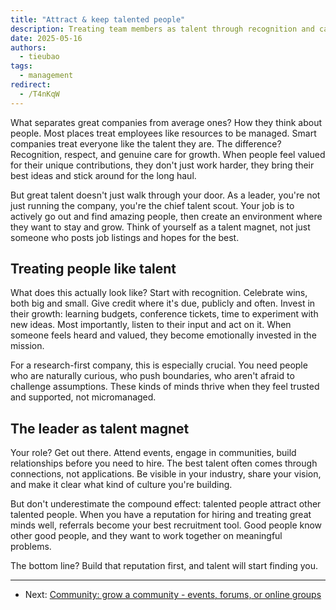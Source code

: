 ```yaml
---
title: "Attract & keep talented people"
description: Treating team members as talent through recognition and care while actively seeking great people. Learn how leaders can become talent magnets and build teams that want to stay and grow.
date: 2025-05-16
authors:
  - tieubao
tags:
  - management
redirect:
  - /T4nKqW
---
```


What separates great companies from average ones? How they think about people. Most places treat employees like resources to be managed. Smart companies treat everyone like the talent they are. The difference? Recognition, respect, and genuine care for growth. When people feel valued for their unique contributions, they don't just work harder, they bring their best ideas and stick around for the long haul.

But great talent doesn't just walk through your door. As a leader, you're not just running the company, you're the chief talent scout. Your job is to actively go out and find amazing people, then create an environment where they want to stay and grow. Think of yourself as a talent magnet, not just someone who posts job listings and hopes for the best.

## Treating people like talent

What does this actually look like? Start with recognition. Celebrate wins, both big and small. Give credit where it's due, publicly and often. Invest in their growth: learning budgets, conference tickets, time to experiment with new ideas. Most importantly, listen to their input and act on it. When someone feels heard and valued, they become emotionally invested in the mission.

For a research-first company, this is especially crucial. You need people who are naturally curious, who push boundaries, who aren't afraid to challenge assumptions. These kinds of minds thrive when they feel trusted and supported, not micromanaged.

## The leader as talent magnet

Your role? Get out there. Attend events, engage in communities, build relationships before you need to hire. The best talent often comes through connections, not applications. Be visible in your industry, share your vision, and make it clear what kind of culture you're building.

But don't underestimate the compound effect: talented people attract other talented people. When you have a reputation for hiring and treating great minds well, referrals become your best recruitment tool. Good people know other good people, and they want to work together on meaningful problems.

The bottom line? Build that reputation first, and talent will start finding you.

---

- Next: [Community: grow a community - events, forums, or online groups](community.md)
